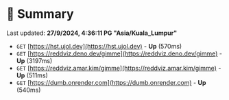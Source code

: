 # 📖 Summary
Last updated: **27/9/2024, 4:36:11 PG "Asia/Kuala_Lumpur"**

- `GET` [https://hst.ujol.dev](https://hst.ujol.dev) - **Up** (570ms)
- `GET` [https://reddviz.deno.dev/gimme](https://reddviz.deno.dev/gimme) - **Up** (3197ms)
- `GET` [https://reddviz.amar.kim/gimme](https://reddviz.amar.kim/gimme) - **Up** (511ms)
- `GET` [https://dumb.onrender.com](https://dumb.onrender.com) - **Up** (540ms)
